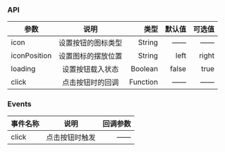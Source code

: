 ### API

| 参数         |        说明        |     类型 | 默认值 | 可选值 |
| ------------ | :----------------: | -------: | -----: | -----: |
| icon         | 设置按钮的图标类型 |   String |     —— |     —— |
| iconPosition | 设置图标的摆放位置 |   String |   left |  right |
| loading      |  设置按钮载入状态  |  Boolean |  false |   true |
| click        |  点击按钮时的回调  | Function |     —— |     —— |

### Events

| 事件名称 |      说明      | 回调参数 |
| -------- | :------------: | -------: |
| click    | 点击按钮时触发 |       —— |

